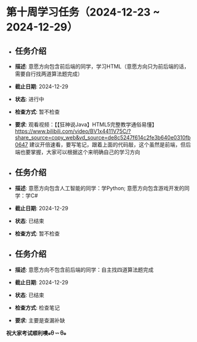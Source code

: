 # 第十周学习任务（2024-12-23 ~ 2024-12-29）

- ## 任务介绍
- **描述**: 意愿方向包含前后端的同学，学习HTML（意愿方向只为前后端的话，需要自行找两道算法题完成）
- **截止日期**: 2024-12-29
- **状态**: 进行中
- **检查方式**: 暂不检查
- **要求**: 观看视频：【【狂神说Java】HTML5完整教学通俗易懂】 https://www.bilibili.com/video/BV1x4411V75C/?share_source=copy_web&vd_source=de8c5247f614c2fe3b640e0310fb0647   建议开倍速看，要写笔记，跟着上面的代码敲，这个虽然是前端，但后端也要掌握，大家可以根据这个来明确自己的学习方向

- ## 任务介绍
- **描述**: 意愿方向包含人工智能的同学：学Python;
  ​		     意愿方向包含游戏开发的同学：学C#
- **截止日期**: 2024-12-29
- **状态**: 已结束
- **检查方式**: 暂不检查

- ## 任务介绍
- **描述**: 意愿方向不包含前后端的同学：自主找四道算法题完成
- **截止日期**: 2024-12-29
- **状态**: 已结束
- **检查方式**: 检查笔记
- **要求**: 主要是查漏补缺

**祝大家考试顺利噢๑ᦲ 𖥦 ᦲ๑**  

